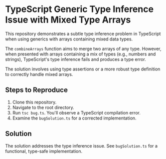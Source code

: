 # TypeScript Generic Type Inference Issue with Mixed Type Arrays

This repository demonstrates a subtle type inference problem in TypeScript when using generics with arrays containing mixed data types.

The `combineArrays` function aims to merge two arrays of any type.  However, when presented with arrays containing a mix of types (e.g., numbers and strings), TypeScript's type inference fails and produces a type error.

The solution involves using type assertions or a more robust type definition to correctly handle mixed arrays.

## Steps to Reproduce

1. Clone this repository.
2. Navigate to the root directory.
3. Run `tsc bug.ts`.  You'll observe a TypeScript compilation error.
4. Examine the `bugSolution.ts` for a corrected implementation.

## Solution

The solution addresses the type inference issue. See `bugSolution.ts` for a functional, type-safe implementation.